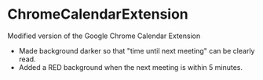 # ChromeCalendarExtension
Modified version of the Google Chrome Calendar Extension

- Made background darker so that "time until next meeting" can be clearly read.
- Added a RED background when the next meeting is within 5 minutes.
